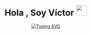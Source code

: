 <h1 align="center"><b>Hola , Soy Víctor  </b><img src="https://media.giphy.com/media/hvRJCLFzcasrR4ia7z/giphy.gif" width="35"></h1>
<p align="center">
  <a href="https://github.com/DenverCoder1/readme-typing-svg"><img src="https://readme-typing-svg.herokuapp.com?font=Fira+Code&pause=1000&color=4369F7&width=435&lines=The+five+boxing+wizards+jump+quickly" alt="Typing SVG" /></a>
</p>
